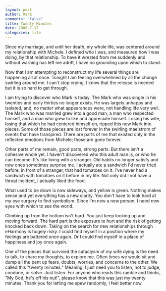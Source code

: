 ```yaml
--- 
layout: post
author: Mark
comments: "false"
title: Twenty Minutes
date: 2006-7-17
categories: life
---
```

Since my marriage, and until her death, my whole life, was centered around my relationship with Michele. I defined who I was, and measured how I was doing, by that relationship. To have it wrested from me suddenly and without warning has left me adrift, I have no grounding upon which to stand.

Now that I am attempting to reconstruct my life several things are happening all at once. Tonight I am feeling overwhelmed by all the change swirling around me. I can't stop crying. I know that the release is needed but it is so hard to get through.

I am trying to discover who Mark is today. The Mark who was single in his twenties and early thirties no longer exists. He was largely unhappy and isolated, and, no matter what appearances were, not handling life very well. The Mark who was married grew into a good man, a man who respected himself, and a man who grew to like and appreciate himself. Losing his wife, losing that which he had centered himself on, ripped this new Mark into pieces. Some of those pieces are lost forever in the swirling maelstrom of events that have transpired. There are parts of me that existed only in the reflected emotions from Michele; those are gone forever.

Other parts of me remain, good parts, strong parts. But there isn't a cohesive whole yet. I haven't discovered who this adult man is, or who he can become. It's like living with a stranger. Old habits no longer satisfy and new ones sometimes surprise me. I actually ate a sandwich I'd never tried before, in front of a stranger, that had tomatoes on it. I've never had a sandwich with tomatoes on it before in my life. Not only did I not have a throat incident, I actually liked the food.

What used to be down is now sideways, and yellow is green. Nothing makes sense and yet everything has a new clarity. You don't have to look hard at my eye surgery to find symbolism. Since I'm now a new person, I need new eyes with which to see the world.

Climbing up from the bottom isn't hard. You just keep looking up and moving forward. The hard part is the exposure to hurt and the risk of getting knocked back down. Taking on the search for new relationships through eHarmony is hugely risky. I could find myself in a position where my feelings are battered once again. Or I could find myself in a place of happiness and joy once again.

One of the pieces that survived the cataclysm of my wife dying is the need to talk, to share my thoughts, to explore me. Often times we would sit and dump all the pent up fears, doubts, worries, and concerns to the other. We called this "twenty minutes." Meaning, I just need you to listen, not to judge, condone, or solve. Just listen. For anyone who reads this ramble and thinks, "My God, he's off his nut!", please know that this was just my twenty minutes. Thank you for letting me spew randomly, I feel better now.
